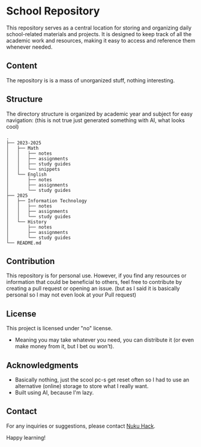 # School Repository

This repository serves as a central location for storing and organizing daily school-related materials and projects. It is designed to keep track of all the academic work and resources, making it easy to access and reference them whenever needed.

## Content

The repository is is a mass of unorganized stuff, nothing interesting.

## Structure

The directory structure is organized by academic year and subject for easy navigation:
(this is not true just generated something with AI, what looks cool)

```
.
├── 2023-2025
│   ├── Math
│   │   ├── notes
│   │   ├── assignments
│   │   ├── study guides
│   │   └── snippets
│   └── English
│       ├── notes
│       ├── assignments
│       └── study guides
├── 2025
│   ├── Information Technology
│   │   ├── notes
│   │   ├── assignments
│   │   └── study guides
│   └── History
│       ├── notes
│       ├── assignments
│       └── study guides
└── README.md
```

## Contribution

This repository is for personal use. However, if you find any resources or information that could be beneficial to others, feel free to contribute by creating a pull request or opening an issue.
(but as I said it is basically personal so I may not even look at your Pull request)

## License

This project is licensed under "no" license.
- Meaning you may take whatever you need, you can distribute it (or even make money from it, but I bet ou won't).

## Acknowledgments

- Basically nothing, just the scool pc-s get reset often so I had to use an alternative (online) storage to store what I really want.
- Built using AI, because I'm lazy.

## Contact

For any inquiries or suggestions, please contact [Nuku Hack](mailto:nukuhack@gmail.com).

Happy learning!
